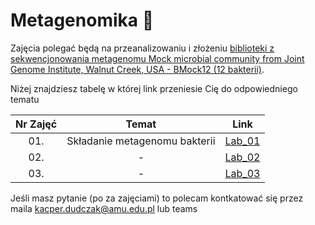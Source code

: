 # Metagenomika 🧬

Zajęcia polegać będą na przeanalizowaniu i złożeniu [biblioteki z sekwencjonowania metagenomu Mock microbial community from Joint Genome Institute, Walnut Creek, USA - BMock12 (12 bakterii)](https://www.ebi.ac.uk/ena/browser/view/PRJNA496047).

Niżej znajdziesz tabelę w której link przeniesie Cię do odpowiedniego tematu

| Nr Zajęć | Temat  | Link  |
|:---:|:---:|:---:|
| 01. | Składanie metagenomu bakterii | [Lab_01](https://www.youtube.com/watch?v=dQw4w9WgXcQ) |
| 02. | - | [Lab_02](https://www.youtube.com/watch?v=dQw4w9WgXcQ) |
| 03. | - | [Lab_03](https://www.youtube.com/watch?v=dQw4w9WgXcQ) |

Jeśli masz pytanie (po za zajęciami) to polecam kontkatować się przez maila kacper.dudczak@amu.edu.pl lub teams
